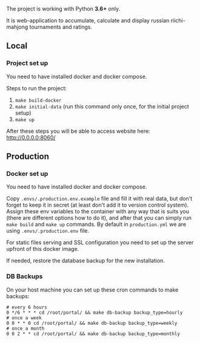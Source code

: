 The project is working with Python **3.6+** only.

It is web-application to accumulate, calculate and display russian riichi-mahjong tournaments and ratings.

## Local

### Project set up

You need to have installed docker and docker compose.

Steps to run the project:

1. `make build-docker`
2. `make initial-data` (run this command only once, for the initial project setup)
3. `make up`

After these steps you will be able to access website here: http://0.0.0.0:8060/

## Production

### Docker set up

You need to have installed docker and docker compose.

Copy `.envs/.production.env.example` file and fill it with real data, but don't forget to keep it in secret (at least don't add it to version control system). Assign these env variables to the container with any way that is suits you (there are different options how to do it), and after that you can simply run `make build` and `make up` commands. By default in `production.yml` we are using `.envs/.production.env` file.

For static files serving and SSL configuration you need to set up the server upfront of this docker image.

If needed, restore the database backup for the new installation.

### DB Backups

On your host machine you can set up these cron commands to make backups:

```
# every 6 hours
0 */6 * * * cd /root/portal/ && make db-backup backup_type=hourly
# once a week
0 0 * * 0 cd /root/portal/ && make db-backup backup_type=weekly
# once a month
0 0 2 * * cd /root/portal/ && make db-backup backup_type=monthly
```
